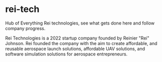 # rei-tech
Hub of Everything Rei technologies, see what gets done here and follow company progress.

Rei Technologies is a 2022 startup company founded by Reinier "Rei" Johnson. Rei founded the company with the aim to create affordable, and reusable aerospace launch solutions, affordable UAV solutions, and software simulation solutions for aerospace entrepreneurs. 
